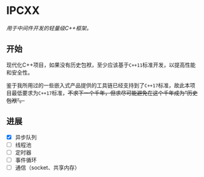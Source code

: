 # IPCXX

*用于中间件开发的轻量级C++框架。*

## 开始

现代化C++项目，如果没有历史包袱，至少应该基于`C++11`标准开发，以提高性能和安全性。

鉴于我所用过的一些嵌入式产品提供的工具链已经支持到了`C++17`标准，故此本项目最低要求为`C++17`标准，~~不求下一个千年，但求尽可能避免在这个千年成为“历史包袱”。~~

## 进展

- [x] 异步队列
- [ ] 线程池
- [ ] 定时器
- [ ] 事件循环
- [ ] 通信（socket、共享内存）
